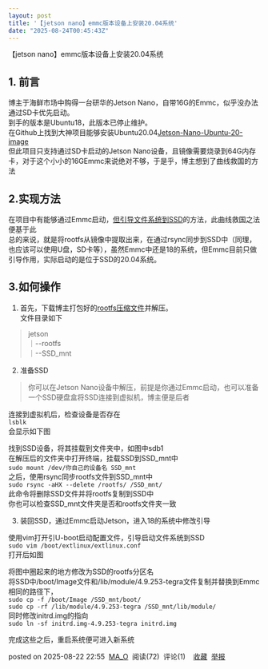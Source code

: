 ```yaml
---
layout: post
title: '【jetson nano】emmc版本设备上安装20.04系统'
date: "2025-08-24T00:45:43Z"
---
```

【jetson nano】emmc版本设备上安装20.04系统

**1\. 前言**
----------

博主于海鲜市场中购得一台研华的Jetson Nano，自带16G的Emmc，似乎没办法通过SD卡优先启动。  
到手的版本是Ubuntu18，此版本已停止维护。  
在Github上找到大神项目能够安装Ubuntu20.04[Jetson-Nano-Ubuntu-20-image](https://github.com/Qengineering/Jetson-Nano-Ubuntu-20-image)  
但此项目只支持通过SD卡启动的Jetson Nano设备，且镜像需要烧录到64G内存卡，对于这个小小的16GEmmc来说绝对不够，于是乎，博主想到了曲线救国的方法

**2.实现方法**
----------

在项目中有能够通过Emmc启动，[但引导文件系统到SSD](https://github.com/Qengineering/Jetson-Nano-Ubuntu-20-image/issues/32)的方法，此曲线救国之法便基于此  
总的来说，就是将rootfs从镜像中提取出来，在通过rsync同步到SSD中（同理，也应该可以使用U盘，SD卡等），虽然Emmc中还是18的系统，但Emmc目前只做引导作用，实际启动的是位于SSD的20.04系统。

**3.如何操作**
----------

1.  首先，下载博主打包好的[rootfs压缩文件](https://1drv.ms/u/c/44a692484c165a3d/EVfEh0XomVtMvGvLuW9970ABczw7Aqw-s7IT0mMh3-1p9Q?e=bONxjF)并解压。  
    文件目录如下

> jetson  
> ｜--rootfs  
> ｜--SSD\_mnt

2.  准备SSD

> 你可以在Jetson Nano设备中解压，前提是你通过Emmc启动，也可以准备一个SSD硬盘盒将SSD连接到虚拟机，博主便是后者

连接到虚拟机后，检查设备是否存在  
`lsblk`  
会显示如下图  
  
找到SSD设备，将其挂载到文件夹中，如图中sdb1  
在解压后的文件夹中打开终端，挂载SSD到SSD\_mnt中  
`sudo mount /dev/你自己的设备名 SSD_mnt`  
之后，使用rsync同步rootfs文件到SSD\_mnt中  
`sudo rsync -aHX --delete /rootfs/ /SSD_mnt/`  
此命令将删除SSD文件并将rootfs复制到SSD中  
你也可以检查SSD\_mnt文件夹是否和rootfs文件夹一致

3.  装回SSD，通过Emmc启动Jetson，进入18的系统中修改引导

使用vim打开引U-boot启动配置文件，引导启动文件系统到SSD  
`sudo vim /boot/extlinux/extlinux.conf`  
打开后如图  

将图中圈起来的地方修改为SSD的rootfs分区名  
将SSD中/boot/Image文件和/lib/module/4.9.253-tegra文件复制并替换到Emmc相同的路径下，  
`sudo cp -f /boot/Image /SSD_mnt/boot/`  
`sudo cp -rf /lib/module/4.9.253-tegra /SSD_mnt/lib/module/`  
同时修改initrd.img的指向  
`sudo ln -sf initrd.img-4.9.253-tegra initrd.img`

完成这些之后，重启系统便可进入新系统

posted on 2025-08-22 22:55  [MA\_O](https://www.cnblogs.com/mao550)  阅读(72)  评论(1)    [收藏](javascript:void\(0\))  [举报](javascript:void\(0\))